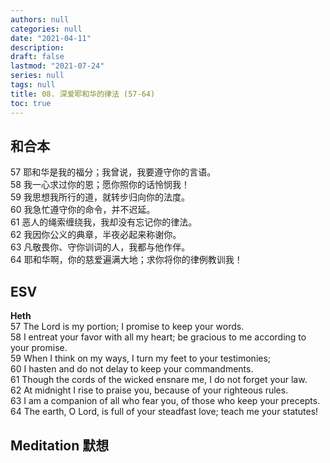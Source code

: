 ```yaml
---
authors: null
categories: null
date: "2021-04-11"
description: 
draft: false
lastmod: "2021-07-24"
series: null
tags: null
title: 08. 深爱耶和华的律法 (57-64)
toc: true
---
```


## 和合本
57  耶和华是我的福分；我曾说，我要遵守你的言语。  
58  我一心求过你的恩；愿你照你的话怜悯我！  
59  我思想我所行的道，就转步归向你的法度。  
60  我急忙遵守你的命令，并不迟延。  
61  恶人的绳索缠绕我，我却没有忘记你的律法。  
62  我因你公义的典章，半夜必起来称谢你。  
63  凡敬畏你、守你训词的人，我都与他作伴。  
64  耶和华啊，你的慈爱遍满大地；求你将你的律例教训我！  

## ESV
**Heth**  
57 The Lord is my portion; I promise to keep your words.  
58 I entreat your favor with all my heart; be gracious to me according to your promise.  
59 When I think on my ways, I turn my feet to your testimonies;  
60 I hasten and do not delay to keep your commandments.  
61 Though the cords of the wicked ensnare me, I do not forget your law.  
62 At midnight I rise to praise you, because of your righteous rules.  
63 I am a companion of all who fear you, of those who keep your precepts.  
64 The earth, O Lord, is full of your steadfast love; teach me your statutes!  

## Meditation 默想

